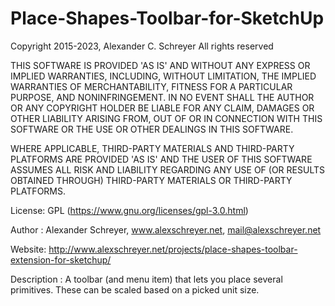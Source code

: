 Place-Shapes-Toolbar-for-SketchUp
=================================

Copyright 2015-2023, Alexander C. Schreyer
All rights reserved

THIS SOFTWARE IS PROVIDED 'AS IS' AND WITHOUT ANY EXPRESS OR IMPLIED WARRANTIES, INCLUDING, WITHOUT LIMITATION, THE IMPLIED WARRANTIES OF MERCHANTABILITY, FITNESS FOR A PARTICULAR PURPOSE, AND NONINFRINGEMENT. IN NO EVENT SHALL THE AUTHOR OR ANY COPYRIGHT HOLDER BE LIABLE FOR ANY CLAIM, DAMAGES OR OTHER LIABILITY ARISING FROM, OUT OF OR IN CONNECTION WITH THIS SOFTWARE OR THE USE OR OTHER DEALINGS IN THIS SOFTWARE.

WHERE APPLICABLE, THIRD-PARTY MATERIALS AND THIRD-PARTY PLATFORMS ARE PROVIDED 'AS IS' AND THE USER OF THIS SOFTWARE ASSUMES ALL RISK AND LIABILITY REGARDING ANY USE OF (OR RESULTS OBTAINED THROUGH) THIRD-PARTY MATERIALS OR THIRD-PARTY PLATFORMS.

License:        GPL (https://www.gnu.org/licenses/gpl-3.0.html)

Author :        Alexander Schreyer, www.alexschreyer.net, mail@alexschreyer.net

Website:        http://www.alexschreyer.net/projects/place-shapes-toolbar-extension-for-sketchup/

Description :   A toolbar (and menu item) that lets you place several
                primitives. These can be scaled based on a picked unit size.

